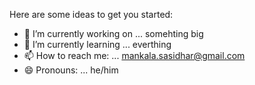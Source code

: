 

Here are some ideas to get you started:

- 🔭 I’m currently working on ... somehting big
- 🌱 I’m currently learning ... everthing
- 📫 How to reach me: ... mankala.sasidhar@gmail.com
- 😄 Pronouns: ... he/him

